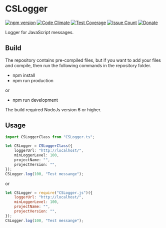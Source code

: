 
# CSLogger

[![npm version](https://badge.fury.io/js/CSLogger.svg)](https://github.com/CrazySquirrel/CSLogger)
[![Code Climate](https://codeclimate.com/github/CrazySquirrel/CSLogger/badges/gpa.svg)](https://codeclimate.com/github/CrazySquirrel/CSLogger)
[![Test Coverage](https://codeclimate.com/github/CrazySquirrel/CSLogger/badges/coverage.svg)](https://codeclimate.com/github/CrazySquirrel/CSLogger/coverage)
[![Issue Count](https://codeclimate.com/github/CrazySquirrel/CSLogger/badges/issue_count.svg)](https://codeclimate.com/github/CrazySquirrel/CSLogger)
[![Donate](https://img.shields.io/badge/donate-%E2%99%A5-red.svg)](http://crazysquirrel.ru/support/)

Logger for JavaScript messages.

## Build

The repository contains pre-compiled files, but if you want to add your
files and compile, then run the following commands in the repository folder.

* npm install
* npm run production

or

* npm run development

The build required NodeJs version 6 or higher.

## Usage

```TypeScript
import CSLoggerClass from "CSLogger.ts";

let CSLogger = CSLoggerClass({
    loggerUrl: "http://localhost/",
    minLoggerLevel: 100,
    projectName: "",
    projectVersion: "",
});
CSLogger.log(100, "Test messange");
```

or

```JavaScript
let CSLogger = require("CSLogger.js")({
    loggerUrl: "http://localhost/",
    minLoggerLevel: 100,
    projectName: "",
    projectVersion: "",
});
CSLogger.log(100, "Test messange");
```